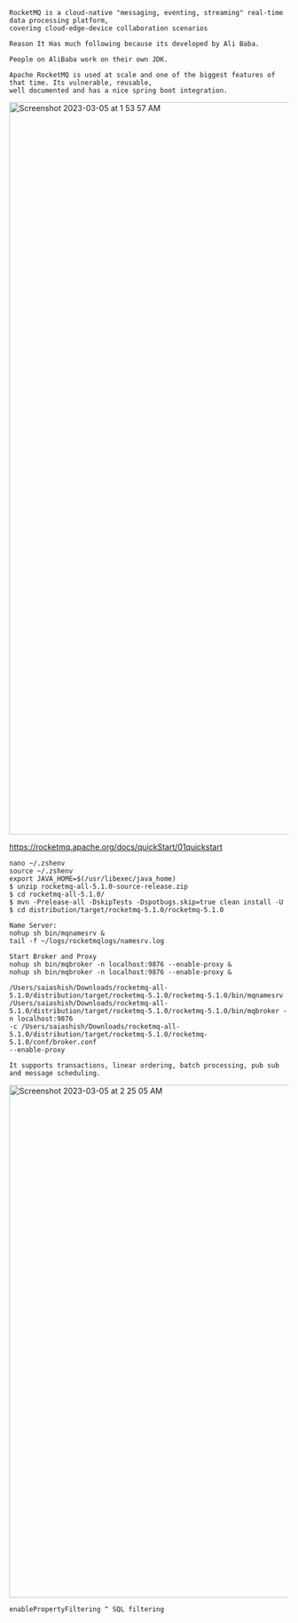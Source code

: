 ```
RocketMQ is a cloud-native "messaging, eventing, streaming" real-time data processing platform,
covering cloud-edge-device collaboration scenarios

Reason It Has much following because its developed by Ali Baba.

People on AliBaba work on their own JDK.

Apache RocketMQ is used at scale and one of the biggest features of that time. Its vulnerable, reusable, 
well documented and has a nice spring boot integration.
```

<img width="1318" alt="Screenshot 2023-03-05 at 1 53 57 AM" src="https://user-images.githubusercontent.com/43849911/222927157-5241787e-02e2-4380-9207-3f519a1f7e09.png">

https://rocketmq.apache.org/docs/quickStart/01quickstart

```
nano ~/.zshenv
source ~/.zshenv
export JAVA_HOME=$(/usr/libexec/java_home)
$ unzip rocketmq-all-5.1.0-source-release.zip
$ cd rocketmq-all-5.1.0/
$ mvn -Prelease-all -DskipTests -Dspotbugs.skip=true clean install -U
$ cd distribution/target/rocketmq-5.1.0/rocketmq-5.1.0

Name Server:
nohup sh bin/mqnamesrv &
tail -f ~/logs/rocketmqlogs/namesrv.log

Start Broker and Proxy
nohup sh bin/mqbroker -n localhost:9876 --enable-proxy &
nohup sh bin/mqbroker -n localhost:9876 --enable-proxy &

/Users/saiashish/Downloads/rocketmq-all-5.1.0/distribution/target/rocketmq-5.1.0/rocketmq-5.1.0/bin/mqnamesrv
/Users/saiashish/Downloads/rocketmq-all-5.1.0/distribution/target/rocketmq-5.1.0/rocketmq-5.1.0/bin/mqbroker -n localhost:9876  
-c /Users/saiashish/Downloads/rocketmq-all-5.1.0/distribution/target/rocketmq-5.1.0/rocketmq-5.1.0/conf/broker.conf 
--enable-proxy
```

```
It supports transactions, linear ordering, batch processing, pub sub and message scheduling.
```

<img width="923" alt="Screenshot 2023-03-05 at 2 25 05 AM" src="https://user-images.githubusercontent.com/43849911/222928272-06aee3a9-e16c-46fb-b615-79b226ad2c0f.png">

```
enablePropertyFiltering ^ SQL filtering
```
